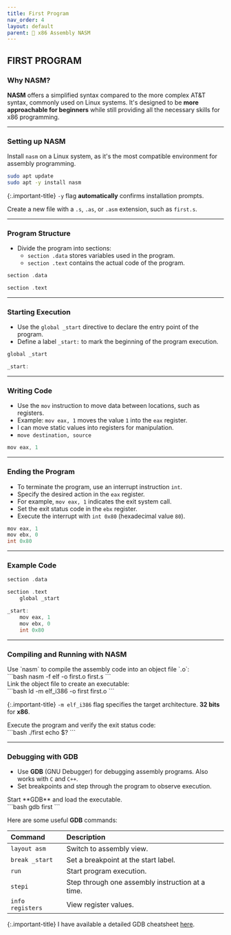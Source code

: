 ```yaml
---
title: First Program
nav_order: 4
layout: default
parent: 🔲 x86 Assembly NASM
---
```


## **FIRST PROGRAM**

### **Why NASM?**

**NASM** offers a simplified syntax compared to the more complex AT&T syntax, commonly used on Linux systems. It's designed to be **more approachable for beginners** while still providing all the necessary skills for x86 programming.

----

### **Setting up NASM**

Install `nasm` on a Linux system, as it's the most compatible environment for assembly programming.

```bash
sudo apt update
sudo apt -y install nasm
```

{:.important-title}
`-y` flag **automatically** confirms installation prompts.

Create a new file with a `.s`, `.as`, or `.asm` extension, such as `first.s`.

----

### **Program Structure**
- Divide the program into sections:
  - `section .data` stores variables used in the program.
  - `section .text` contains the actual code of the program.

```c
section .data

section .text
```

----

### **Starting Execution**
- Use the `global _start` directive to declare the entry point of the program.
- Define a label `_start:` to mark the beginning of the program execution.

```c
global _start

_start:
```

----

### **Writing Code**
- Use the `mov` instruction to move data between locations, such as registers.
- Example: `mov eax, 1` moves the value `1` into the `eax` register.
- I can move static values into registers for manipulation.
- `move destination, source`

```c
mov eax, 1
```

----

### **Ending the Program**
- To terminate the program, use an interrupt instruction `int`.
- Specify the desired action in the `eax` register.
- For example, `mov eax, 1` indicates the exit system call.
- Set the exit status code in the `ebx` register.
- Execute the interrupt with `int 0x80` (hexadecimal value `80`).

```c
mov eax, 1
mov ebx, 0
int 0x80
```

----

### **Example Code**

```c
section .data

section .text
    global _start

_start:
    mov eax, 1
    mov ebx, 0
    int 0x80
```

----

### **Compiling and Running with NASM**

<div class="code-example" markdown="1">
Use `nasm` to compile the assembly code into an object file `.o`:
</div>
```bash
nasm -f elf -o first.o first.s
```

<div class="code-example" markdown="1">
Link the object file to create an executable:
</div>
```bash
ld -m elf_i386 -o first first.o
```

{:.important-title}
`-m elf_i386` flag specifies the target architecture. **32 bits** for **x86**.

<div class="code-example" markdown="1">
Execute the program and verify the exit status code:
</div>
```bash
./first
echo $?
```

----

### **Debugging with GDB**

- Use **GDB** (GNU Debugger) for debugging assembly programs. Also works with `C` and `C++`.
- Set breakpoints and step through the program to observe execution.

<div class="code-example" markdown="1">
Start **GDB** and load the executable.
</div>
```bash
gdb first
```

Here are some useful **GDB** commands:

| Command | Description |
|:--------|:------------|
| `layout asm` | Switch to assembly view. |
| `break _start` | Set a breakpoint at the start label. |
| `run` | Start program execution. |
| `stepi` | Step through one assembly instruction at a time. |
| `info registers` | View register values. |

{:.important-title}
I have available a detailed GDB cheatsheet [here](https://jotavare.github.io/gdb_cheatsheet).